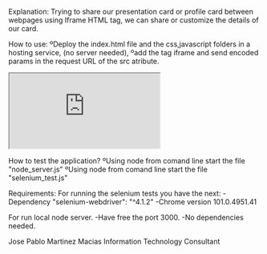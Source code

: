 Explanation:
Trying to share our presentation card or profile card between webpages using Iframe HTML tag,
we can share or customize the details of our card.

How to use:
ºDeploy the index.html file and the css,javascript folders in a hosting service, (no server needed),
ºadd the tag iframe and send encoded params in the request URL of the src atribute.
<iframe src="https://yourdomain.com/
?name=especifyYourName(Encoded)
&profession=especifyYourProfession(Encoded)
&services=especifyYourServices(Encoded)
&content=especifyYourContent(Encoded)
&profile=ProfileImageFromUrl(Encoded)
&background=BackgroundImageFromURL(Encoded)
">

Check this example:
<iframe 
width="400"
height="600" 
src="http://localhost:3000/
?profile=https://free-images.com/sm/a312/man_serious_senior_portrait.jpg
&background=https://free-images.com/md/da3b/lake_minnewanka_11092005.jpg
&content=Senior%20software%20developers%20are%20responsible%20for%20designing,%20testing,%20and%20implementing%20new%20and%20updated%20software%20programs.%20They%20take%20on%20a%20managerial%20role%20and%20lead%20the%20development%20team%20with%20all%20software%20development%20tasks.%20Their%20job%20is%20to%20ensure%20all%20projects%20are%20completed%20on%20time%20and%20to%20company%20specifications.&name=Derek%20J.%20Payton
&services=Software%20Developer,%20Consoultant,%20Entrepreneur.
&profession=Software%20Engineer%20Principal" id="a"></iframe>

How to test the application?
ºUsing node from comand line start the file "node_server.js"
ºUsing node from comand line start the file "selenium_test.js"


Requirements:
For running the selenium tests you have the next:
-Dependency "selenium-webdriver": "^4.1.2"
-Chrome version 101.0.4951.41

For run local node server.
-Have free the port 3000.
-No dependencies needed.




Jose Pablo Martinez Macias
Information Technology Consultant